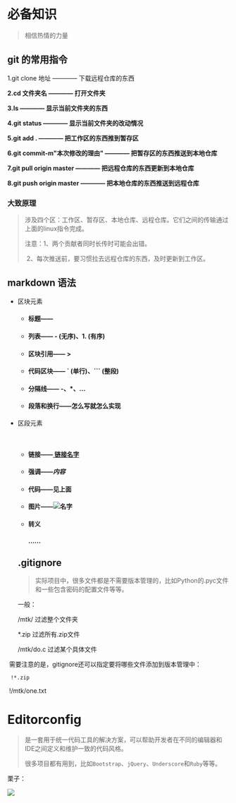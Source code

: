 # 必备知识

> 相信热情的力量

## git 的常用指令

1.git clone 地址 ———— 下载远程仓库的东西

**2.cd 文件夹名 ———— 打开文件夹**

**3.ls ———— 显示当前文件夹的东西**

**4.git status ———— 显示当前文件夹的改动情况**

**5.git add . ———— 把工作区的东西推到暂存区**

**6.git commit-m"本次修改的理由" ———— 把暂存区的东西推送到本地仓库**

**7.git pull origin master ———— 把远程仓库的东西更新到本地仓库**

**8.git push origin master ———— 把本地仓库的东西推送到远程仓库**



### 大致原理

> 涉及四个区：工作区、暂存区、本地仓库、远程仓库。它们之间的传输通过上面的linux指令完成。
>
> 注意：1、两个贡献者同时长传时可能会出错。
>
> ​            2、每次推送前，要习惯拉去远程仓库的东西，及时更新到工作区。

## markdown 语法

- 区块元素

  - #### 标题—— #

  - #### 列表—— - (无序)、1. (有序)

  - #### 区块引用—— > 

  - #### 代码区块—— ` (单行)、``` (整段)

  - #### 分隔线—— -、*、...

  - #### 段落和换行——怎么写就怎么实现

- 区段元素

  ​

  - #### 链接——[ 链接名字](链接)

  - #### 强调——*内容*

  - #### 代码——见上面

  - #### 图片——![名字](链接、地址)

  - #### 转义

    #### ...... 

  ## .gitignore

  > 实际项目中，很多文件都是不需要版本管理的，比如Python的.pyc文件和一些包含密码的配置文件等等。
  >

  一般：

  /mtk/ 过滤整个文件夹

  *.zip 过滤所有.zip文件

  /mtk/do.c 过滤某个具体文件

​	需要注意的是，gitignore还可以指定要将哪些文件添加到版本管理中：

   	 !*.zip

​	 !/mtk/one.txt

# Editorconfig

> 是一套用于统一代码工具的解决方案，可以帮助开发者在不同的编辑器和IDE之间定义和维护一致的代码风格。
>
> 很多项目都有用到，比如`Bootstrap`、`jQuery`、`Underscore`和`Ruby`等等。

栗子：

![](http://ot3ez4rpa.bkt.clouddn.com/editorconfig.png)